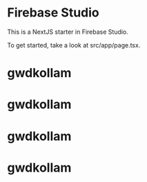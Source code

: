 # Firebase Studio

This is a NextJS starter in Firebase Studio.

To get started, take a look at src/app/page.tsx.
# gwdkollam
# gwdkollam
# gwdkollam
# gwdkollam

